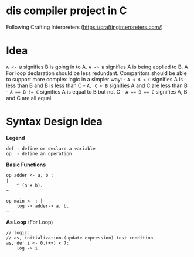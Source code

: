 # dis compiler project in C

Following Crafting Interpreters (https://craftinginterpreters.com/)

# Idea
`A <- B` signifies B is going in to A.
`A -> B` signifies A is being applied to B.
A For loop declaration should be less redundant.
Comparitors should be able to support more complex logic in a simpler way:
    - `A < B < C` signifies A is less than B and B is less than C
    - `A, C < B` signifies A and C are less than B
    - `A == B != C` signifies A is equal to B but not C
    - `A == B == C` signifies A, B and C are all equal

# Syntax Design Idea

**Legend**
```
def - define or declare a variable
op  - define an operation
```

**Basic Functions**
```
op adder <- a, b : 
|
    ^ (a + b).
~

op main <- : |
    log -> adder-> a, b.
~
```

**As Loop** (For Loop)
```
// logic:
// as, initialization.(update expression) test condition
as, def i <- 0.(++) < 7: 
    log -> i.
```
